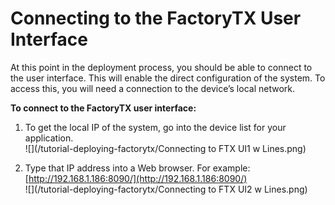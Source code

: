 # Connecting to the FactoryTX User Interface

At this point in the deployment process, you should be able to connect to the user interface. This will enable the direct configuration of the system. To access this, you will need a connection to the device’s local network.

**To connect to the FactoryTX user interface:**

1. To get the local IP of the system, go into the device list for your application.  
   ![](/tutorial-deploying-factorytx/Connecting to FTX UI1 w Lines.png)

2. Type that IP address into a Web browser. For example: [http://192.168.1.186:8090/](http://192.168.1.186:8090/)  
   ![](/tutorial-deploying-factorytx/Connecting to FTX UI2 w Lines.png)



